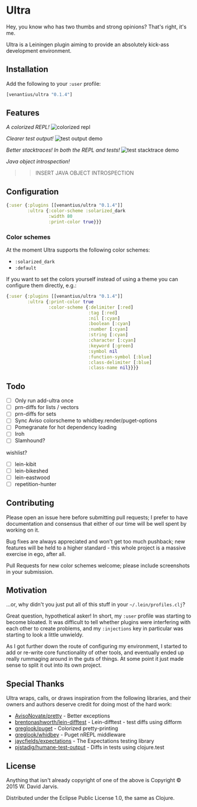# Ultra

Hey, you know who has two thumbs and strong opinions? That's right, it's me.

Ultra is a Leiningen plugin aiming to provide an absolutely kick-ass development environment.

## Installation

Add the following to your `:user` profile:

```clojure
[venantius/ultra "0.1.4"]
```

## Features

*A colorized REPL!*
![colorized repl](https://venantius.github.io/ultra/images/colorized-repl.png)

*Clearer test output!*
![test output demo](https://venantius.github.io/ultra/images/test-output.png)

*Better stacktraces! In both the REPL and tests!*
![test stacktrace demo](https://venantius.github.io/ultra/images/colorized-test-stacktrace.png)

*Java object introspection!*
>> INSERT JAVA OBJECT INTROSPECTION

## Configuration

```clojure
{:user {:plugins [[venantius/ultra "0.1.4"]]
        :ultra {:color-scheme :solarized_dark
                :width 80
                :print-color true}}}
```

### Color schemes

At the moment Ultra supports the following color schemes:
 - `:solarized_dark`
 - `:default`

If you want to set the colors yourself instead of using a theme you can configure them directly, e.g.:

```clojure
{:user {:plugins [[venantius/ultra "0.1.4"]]
        :ultra {:print-color true
                :color-scheme {:delimiter [:red]
                               :tag [:red]
                               :nil [:cyan]
                               :boolean [:cyan]
                               :number [:cyan]
                               :string [:cyan]
                               :character [:cyan]
                               :keyword [:green]
                               :symbol nil
                               :function-symbol [:blue]
                               :class-delimiter [:blue]
                               :class-name nil}}}}
```

## Todo

- [ ] Only run add-ultra once
- [ ] prn-diffs for lists / vectors
- [ ] prn-diffs for sets
- [ ] Sync Aviso colorscheme to whidbey.render/puget-options
- [ ] Pomegranate for hot dependency loading
- [ ] Iroh
- [ ] Slamhound?

wishlist?
- [ ] lein-kibit
- [ ] lein-bikeshed
- [ ] lein-eastwood
- [ ] repetition-hunter

## Contributing

Please open an issue here before submitting pull requests; I prefer to have documentation and consensus that either of our time will be well spent by working on it. 

Bug fixes are always appreciated and won't get too much pushback; new features will be held to a higher standard - this whole project is a massive exercise in ego, after all.

Pull Requests for new color schemes welcome; please include screenshots in your submission.

## Motivation

...or, why didn't you just put all of this stuff in your `~/.lein/profiles.clj`?

Great question, hypothetical asker! In short, my `:user` profile was starting to 
become bloated. It was difficult to tell whether plugins were interfering with 
each other to create problems, and my `:injections` key in particular was 
starting to look a little unwieldy. 

As I got further down the route of configuring my environment, I started to add
or re-write core functionality of other tools, and eventually ended up really
rummaging around in the guts of things. At some point it just made sense to split
it out into its own project.

## Special Thanks

Ultra wraps, calls, or draws inspiration from the following libraries, and their owners and authors deserve credit for doing most of the hard work:

 - [AvisoNovate/pretty](https://github.com/AvisoNovate/pretty) - Better exceptions
 - [brentonashworth/lein-difftest](https://github.com/brentonashworth/lein-difftest) - Lein-difftest - test diffs using difform
 - [greglook/puget](https://github.com/greglook/puget) - Colorized pretty-printing
 - [greglook/whidbey](https://github.com/greglook/whidbey) - Puget nREPL middleware
 - [jaycfields/expectations](https://github.com/jaycfields/expectations) - The Expectations testing library
 - [pjstadig/humane-test-output](https://github.com/pjstadig/humane-test-output) - Diffs in tests using clojure.test

## License

Anything that isn't already copyright of one of the above is Copyright © 2015 W. David Jarvis.

Distributed under the Eclipse Public License 1.0, the same as Clojure.
